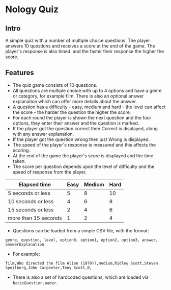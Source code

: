 # Nology Quiz

## Intro

A simple quiz with a number of multiple choice questions. The player answers 10 questions and receives a score
at the end of the game. The player's response is also timed. and the faster their response the higher the score.  

## Features

+ The quiz game consists of 10 questions.
+ All questions are multiple choice with up to 4 options and have a genre or category, for example film. There is also 
an optional answer explanation which can offer more details about the answer.
+ A question has a difficulty - easy, medium and hard - the level can affect the score - the harder the question the
higher the score.
+ For each round the player is shown the next question and the four options, they enter their answer and the question is marked.
+ If the player got the question correct then Correct is displayed, along with any answer explanation.
+ If the player got the question wrong then just Wrong is displayed.
+ The speed of the player's response is measured and this affects the scoring.
+ At the end of the game the player's score is displayed and the time taken.
+ The score per question depends upon the level of difficulty and the speed of response from the player.

| Elapsed time               | Easy | Medium | Hard |
|----------------------------| ---- | ----- | ----- |
| 5 seconds or less          | 5 | 8 | 10 |
| 10 seconds or less         | 4 | 6 | 8 |
| 15 seconds or less         | 2 | 4 | 6 |
| more than 15 seconds       | 1 | 2 | 4 |

+ Questions can be loaded from a simple CSV file, with the format:

`genre, question, level, option0, option1, option2, option3, answer, answerExplanation`

+ For example:

`film,Who directed the film Alien (1979)?,medium,Ridley Scott,Steven Speilberg,John Carpenter,Tony Scott,0,`

+ There is also a set of hardcoded questions, which are loaded via `basicQuestionLoader`.